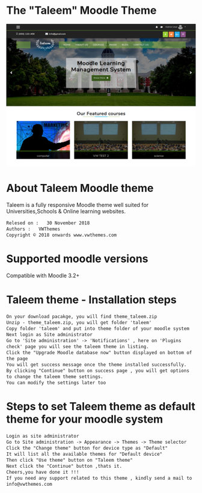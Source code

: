 The "Taleem" Moodle Theme
============================
![image1](pix/screenshot.jpg "Taleem Screenshot")



About Taleem Moodle theme
============================
Taleem is a fully responsive Moodle theme well suited for Universities,Schools & Online learning websites.

    Relesed on :   30 November 2018
    Authors :   VWThemes
    Copyright © 2018 onwards www.vwthemes.com

Supported moodle versions
============================
Compatible with Moodle 3.2+

Taleem theme - Installation steps
============================
    On your download pacakge, you will find theme_taleem.zip
    Unzip - theme_taleem.zip, you will get folder 'taleem'
    Copy folder 'taleem' and put into theme folder of your moodle system
    Next login as Site administrator
    Go to 'Site administration' -> 'Notifications' , here on 'Plugins check' page you will see the taleem theme in listing.
    Click the "Upgrade Moodle database now" button displayed on bottom of the page
    You will get success message once the theme installed successfully.
    By clicking "Continue" button on success page , you will get options to change the taleem theme settings.
    You can modify the settings later too

Steps to set Taleem theme as default theme for your moodle system
============================
    Login as site administrator
    Go to Site administration -> Appearance -> Themes -> Theme selector
    Click the "Change theme" button for device type as "Default"
    It will list all the available themes for "Default device"
    Then click "Use theme" button on "Taleem theme"
    Next click the "Continue" button ,thats it.
    Cheers,you have done it !!!
    If you need any support related to this theme , kindly send a mail to info@vwthemes.com

